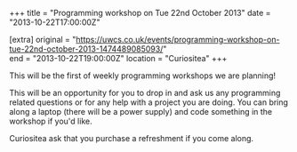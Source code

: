 +++
title = "Programming workshop on Tue 22nd October 2013"
date = "2013-10-22T17:00:00Z"

[extra]
original = "https://uwcs.co.uk/events/programming-workshop-on-tue-22nd-october-2013-1474489085093/"    
end = "2013-10-22T19:00:00Z"
location = "Curiositea"
+++

This will be the first of weekly programming workshops we are planning\!

This will be an opportunity for you to drop in and ask us any programming related questions or for any help with a project you are doing. You can bring along a laptop (there will be a power supply) and code something in the workshop if you'd like.

Curiositea ask that you purchase a refreshment if you come along.

